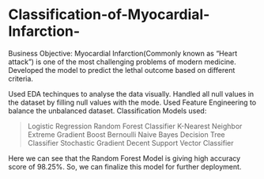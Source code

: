 # Classification-of-Myocardial-Infarction-
Business Objective: Myocardial Infarction(Commonly known as “Heart attack”)  is one of the most challenging problems of modern medicine. Developed the model to predict the lethal outcome based on different criteria.

Used EDA techinques to analyse the data visually. 
Handled all null values in the dataset by filling null values with the mode. 
Used Feature Engineering to balance the unbalanced dataset.
Classification Models used:
> Logistic Regression
> Random Forest Classifier
> K-Nearest Neighbor
> Extreme Gradient Boost
> Bernoulli Naive Bayes
> Decision Tree Classifier
> Stochastic Gradient Decent
> Support Vector Classifier

Here we can see that the Random Forest Model is giving high accuracy score of 98.25%. So, we can finalize this model for further deployment.
